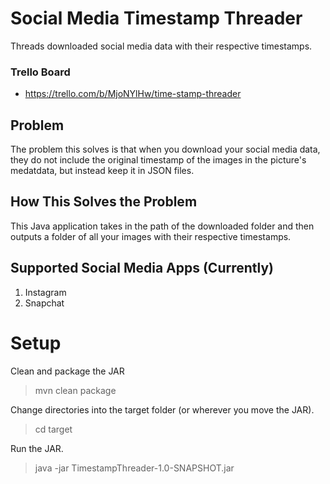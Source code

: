 # Social Media Timestamp Threader
Threads downloaded social media data with their respective timestamps.
### Trello Board
- https://trello.com/b/MjoNYlHw/time-stamp-threader
## Problem
The problem this solves is that when you download your social media data, they do not include the original timestamp of
the images in the picture's medatdata, but instead keep it in JSON files.

## How This Solves the Problem
This Java application takes in the path of the downloaded folder and then outputs a folder of all your images with their
respective timestamps.

## Supported Social Media Apps (Currently)
1. Instagram
2. Snapchat

# Setup
Clean and package the JAR
> mvn clean package

Change directories into the target folder (or wherever you move the JAR).
> cd target

Run the JAR.
> java -jar TimestampThreader-1.0-SNAPSHOT.jar
